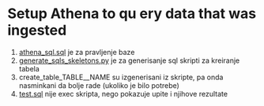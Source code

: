 # Setup Athena to qu ery data that was ingested

1. [athena_sql.sql](athena_sql.sql) je za pravljenje baze
2. [generate_sqls_skeletons.py](generate_sqls_skeletons.py) je za generisanje sql skripti za kreiranje tabela
3. create_table_TABLE__NAME su izgenerisani iz skripte, pa onda nasminkani da bolje rade (ukoliko je bilo potrebe)
4. [test.sql](test.sql) nije exec skripta, nego pokazuje upite i njihove rezultate